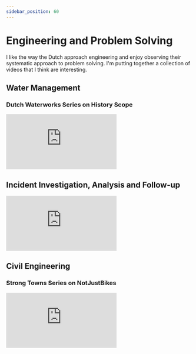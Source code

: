 ```yaml
---
sidebar_position: 60
---
```


# Engineering and Problem Solving

I like the way the Dutch approach engineering and enjoy observing their systematic approach to problem solving. I'm putting together a collection of videos that I think are interesting.

## Water Management

### Dutch Waterworks Series on History Scope

<iframe class="youtube-video"  src="https://www.youtube.com/embed/videoseries?list=PLSxw_OLJxQj3VeMHA6LtJtNym0Jh-t5Pc" title="YouTube video player" frameborder="0" allow="accelerometer; autoplay; clipboard-write; encrypted-media; gyroscope; picture-in-picture; web-share" allowfullscreen></iframe>

## Incident Investigation, Analysis and Follow-up

<iframe class="youtube-video"  src="https://www.youtube.com/embed/LJevke4_i5Y" title="YouTube video player" frameborder="0" allow="accelerometer; autoplay; clipboard-write; encrypted-media; gyroscope; picture-in-picture; web-share" allowfullscreen></iframe>

## Civil Engineering

### Strong Towns Series on NotJustBikes

<iframe class="youtube-video"  src="https://www.youtube.com/embed/videoseries?list=PLJp5q-R0lZ0_FCUbeVWK6OGLN69ehUTVa" title="YouTube video player" frameborder="0" allow="accelerometer; autoplay; clipboard-write; encrypted-media; gyroscope; picture-in-picture; web-share" allowfullscreen></iframe>
